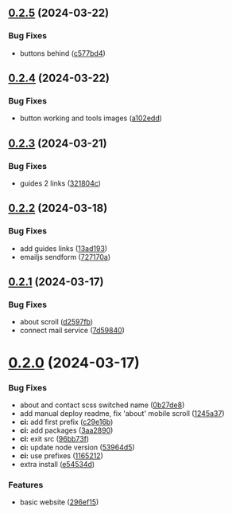 ## [0.2.5](https://github.com/Vitrua/website/compare/v0.2.4...v0.2.5) (2024-03-22)


### Bug Fixes

* buttons behind ([c577bd4](https://github.com/Vitrua/website/commit/c577bd43a87cf249a2d52d8004af60d3a55d44de))



## [0.2.4](https://github.com/Vitrua/website/compare/v0.2.3...v0.2.4) (2024-03-22)


### Bug Fixes

* button working and tools images ([a102edd](https://github.com/Vitrua/website/commit/a102edd1129ee06bb4b30cd5db34f911d3d27483))



## [0.2.3](https://github.com/Vitrua/website/compare/v0.2.2...v0.2.3) (2024-03-21)


### Bug Fixes

* guides 2 links ([321804c](https://github.com/Vitrua/website/commit/321804cca33f4172e7d150790abdda6a3378eb09))



## [0.2.2](https://github.com/Vitrua/website/compare/v0.2.1...v0.2.2) (2024-03-18)


### Bug Fixes

* add guides links ([13ad193](https://github.com/Vitrua/website/commit/13ad193b5706527b9c0f7a82738e543985f37ed8))
* emailjs sendform ([727170a](https://github.com/Vitrua/website/commit/727170a00c77003041af5b1372ed6f4da1374fe7))



## [0.2.1](https://github.com/Vitrua/website/compare/v0.2.0...v0.2.1) (2024-03-17)


### Bug Fixes

* about scroll ([d2597fb](https://github.com/Vitrua/website/commit/d2597fbb5edfa00949bfe9163f35f1864dd80c15))
* connect mail service ([7d59840](https://github.com/Vitrua/website/commit/7d598409e1ef61fce0dd6369369cb9bbf81f722a))



# [0.2.0](https://github.com/Vitrua/website/compare/296ef15afe8e7a3a712abd10e717ace39691eced...v0.2.0) (2024-03-17)


### Bug Fixes

* about and contact scss switched name ([0b27de8](https://github.com/Vitrua/website/commit/0b27de8dc3e0b85f86fd62591d4475a097627c49))
* add manual deploy readme, fix 'about' mobile scroll ([1245a37](https://github.com/Vitrua/website/commit/1245a378a4431af55585775d5097a7ede0c0160f))
* **ci:** add first prefix ([c29e16b](https://github.com/Vitrua/website/commit/c29e16b86ca6d89f290c1bcc3292be01b5f12d9d))
* **ci:** add packages ([3aa2890](https://github.com/Vitrua/website/commit/3aa28906f4bf469ea528feb9c3e9bcb99e895e36))
* **ci:** exit src ([96bb73f](https://github.com/Vitrua/website/commit/96bb73f7e4a6c768603119b012db0e25d8b827f9))
* **ci:** update node version ([53964d5](https://github.com/Vitrua/website/commit/53964d5879d27febc24e4e404048d3c80790d5b6))
* **ci:** use prefixes ([1165212](https://github.com/Vitrua/website/commit/116521280716ec6983dadf7c8bf263122f77fd50))
* extra install ([e54534d](https://github.com/Vitrua/website/commit/e54534d03b2306cc6f7ce5305bc418f3ce11fa20))


### Features

* basic website ([296ef15](https://github.com/Vitrua/website/commit/296ef15afe8e7a3a712abd10e717ace39691eced))



